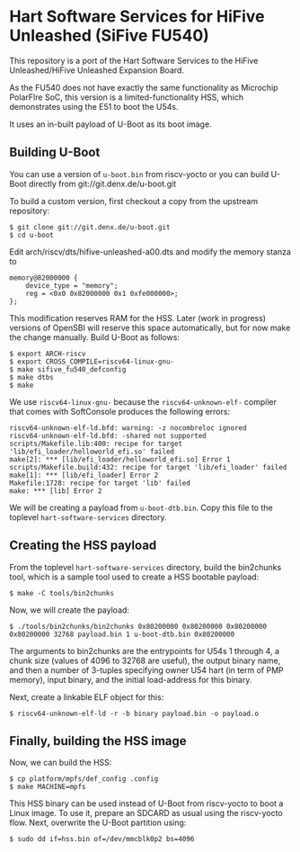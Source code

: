 # Hart Software Services for HiFive Unleashed (SiFive FU540)

This repository is a port of the Hart Software Services to the HiFive Unleashed/HiFive Unleashed 
Expansion Board.

As the FU540 does not have exactly the same functionality as Microchip PolarFIre SoC, this version is a limited-functionality HSS, which demonstrates using the E51 to boot the U54s. 

It uses an in-built payload of U-Boot as its boot image.

## Building U-Boot

You can use a version of `u-boot.bin` from riscv-yocto or you can build U-Boot directly from git://git.denx.de/u-boot.git

To build a custom version, first checkout a copy from the upstream repository:

    $ git clone git://git.denx.de/u-boot.git
    $ cd u-boot

Edit arch/riscv/dts/hifive-unleashed-a00.dts and modify the memory stanza to

    memory@82000000 {
        device_type = "memory";
        reg = <0x0 0x82000000 0x1 0xfe000000>;
    };

This modification reserves RAM for the HSS.  Later (work in progress) versions of OpenSBI will reserve this space automatically, but for now make the change manually.  Build U-Boot as follows:

    $ export ARCH-riscv
    $ export CROSS_COMPILE=riscv64-linux-gnu-
    $ make sifive_fu540_defconfig
    $ make dtbs
    $ make

We use `riscv64-linux-gnu-` because the `riscv64-unknown-elf-` compiler that comes with SoftConsole produces the following errors:

    riscv64-unknown-elf-ld.bfd: warning: -z nocombreloc ignored
    riscv64-unknown-elf-ld.bfd: -shared not supported
    scripts/Makefile.lib:400: recipe for target 'lib/efi_loader/helloworld_efi.so' failed
    make[2]: *** [lib/efi_loader/helloworld_efi.so] Error 1
    scripts/Makefile.build:432: recipe for target 'lib/efi_loader' failed
    make[1]: *** [lib/efi_loader] Error 2
    Makefile:1728: recipe for target 'lib' failed
    make: *** [lib] Error 2

We will be creating a payload from `u-boot-dtb.bin`. Copy this file to the toplevel `hart-software-services` directory.

## Creating the HSS payload

From the toplevel `hart-software-services` directory, build the bin2chunks tool, which is a sample tool used to create a HSS bootable payload:

    $ make -C tools/bin2chunks

Now, we will create the payload:

    $ ./tools/bin2chunks/bin2chunks 0x80200000 0x80200000 0x80200000 0x80200000 32768 payload.bin 1 u-boot-dtb.bin 0x80200000

The arguments to bin2chunks are the entrypoints for U54s 1 through 4, a chunk size (values of 4096 to 32768 are useful), the output binary name, and then a number of 3-tuples specifying owner U54 hart (in term of PMP memory), input binary, and the initial load-address for this binary.

Next, create a linkable ELF object for this:

    $ riscv64-unknown-elf-ld -r -b binary payload.bin -o payload.o

## Finally, building the HSS image

Now, we can build the HSS:

    $ cp platform/mpfs/def_config .config
    $ make MACHINE=mpfs

This HSS binary can be used instead of U-Boot from riscv-yocto to boot a Linux image. To use it, prepare an SDCARD as usual using the riscv-yocto flow. Next, overwrite the U-Boot partition using:

    $ sudo dd if=hss.bin of=/dev/mmcblk0p2 bs=4096

